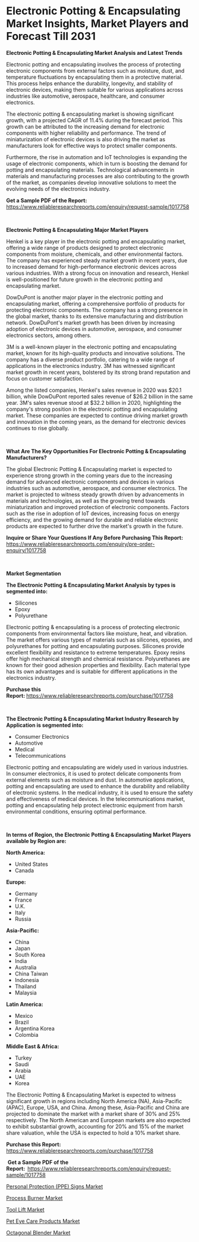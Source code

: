 <p><h1>Electronic Potting & Encapsulating Market Insights, Market Players and Forecast Till 2031</h1></p><p><strong>Electronic Potting & Encapsulating Market Analysis and Latest Trends</strong></p>
<p><p>Electronic potting and encapsulating involves the process of protecting electronic components from external factors such as moisture, dust, and temperature fluctuations by encapsulating them in a protective material. This process helps enhance the durability, longevity, and stability of electronic devices, making them suitable for various applications across industries like automotive, aerospace, healthcare, and consumer electronics.</p><p>The electronic potting & encapsulating market is showing significant growth, with a projected CAGR of 11.4% during the forecast period. This growth can be attributed to the increasing demand for electronic components with higher reliability and performance. The trend of miniaturization of electronic devices is also driving the market as manufacturers look for effective ways to protect smaller components.</p><p>Furthermore, the rise in automation and IoT technologies is expanding the usage of electronic components, which in turn is boosting the demand for potting and encapsulating materials. Technological advancements in materials and manufacturing processes are also contributing to the growth of the market, as companies develop innovative solutions to meet the evolving needs of the electronics industry.</p></p>
<p><strong>Get a Sample PDF of the Report:&nbsp;</strong> <a href="https://www.reliableresearchreports.com/enquiry/request-sample/1017758">https://www.reliableresearchreports.com/enquiry/request-sample/1017758</a></p>
<p>&nbsp;</p>
<p><strong>Electronic Potting & Encapsulating Major Market Players</strong></p>
<p><p>Henkel is a key player in the electronic potting and encapsulating market, offering a wide range of products designed to protect electronic components from moisture, chemicals, and other environmental factors. The company has experienced steady market growth in recent years, due to increased demand for high-performance electronic devices across various industries. With a strong focus on innovation and research, Henkel is well-positioned for future growth in the electronic potting and encapsulating market.</p><p>DowDuPont is another major player in the electronic potting and encapsulating market, offering a comprehensive portfolio of products for protecting electronic components. The company has a strong presence in the global market, thanks to its extensive manufacturing and distribution network. DowDuPont's market growth has been driven by increasing adoption of electronic devices in automotive, aerospace, and consumer electronics sectors, among others.</p><p>3M is a well-known player in the electronic potting and encapsulating market, known for its high-quality products and innovative solutions. The company has a diverse product portfolio, catering to a wide range of applications in the electronics industry. 3M has witnessed significant market growth in recent years, bolstered by its strong brand reputation and focus on customer satisfaction.</p><p>Among the listed companies, Henkel's sales revenue in 2020 was $20.1 billion, while DowDuPont reported sales revenue of $26.2 billion in the same year. 3M's sales revenue stood at $32.2 billion in 2020, highlighting the company's strong position in the electronic potting and encapsulating market. These companies are expected to continue driving market growth and innovation in the coming years, as the demand for electronic devices continues to rise globally.</p></p>
<p>&nbsp;</p>
<p><strong>What Are The Key Opportunities For Electronic Potting & Encapsulating Manufacturers?</strong></p>
<p><p>The global Electronic Potting & Encapsulating market is expected to experience strong growth in the coming years due to the increasing demand for advanced electronic components and devices in various industries such as automotive, aerospace, and consumer electronics. The market is projected to witness steady growth driven by advancements in materials and technologies, as well as the growing trend towards miniaturization and improved protection of electronic components. Factors such as the rise in adoption of IoT devices, increasing focus on energy efficiency, and the growing demand for durable and reliable electronic products are expected to further drive the market's growth in the future.</p></p>
<p><strong>Inquire or Share Your Questions If Any Before Purchasing This Report:</strong> <a href="https://www.reliableresearchreports.com/enquiry/pre-order-enquiry/1017758">https://www.reliableresearchreports.com/enquiry/pre-order-enquiry/1017758</a></p>
<p>&nbsp;</p>
<p><strong>Market Segmentation</strong></p>
<p><strong>The Electronic Potting & Encapsulating Market Analysis by types is segmented into:</strong></p>
<p><ul><li>Silicones</li><li>Epoxy</li><li>Polyurethane</li></ul></p>
<p><p>Electronic potting & encapsulating is a process of protecting electronic components from environmental factors like moisture, heat, and vibration. The market offers various types of materials such as silicones, epoxies, and polyurethanes for potting and encapsulating purposes. Silicones provide excellent flexibility and resistance to extreme temperatures. Epoxy resins offer high mechanical strength and chemical resistance. Polyurethanes are known for their good adhesion properties and flexibility. Each material type has its own advantages and is suitable for different applications in the electronics industry.</p></p>
<p><strong>Purchase this Report:&nbsp;</strong><a href="https://www.reliableresearchreports.com/purchase/1017758">https://www.reliableresearchreports.com/purchase/1017758</a></p>
<p>&nbsp;</p>
<p><strong>The Electronic Potting & Encapsulating Market Industry Research by Application is segmented into:</strong></p>
<p><ul><li>Consumer Electronics</li><li>Automotive</li><li>Medical</li><li>Telecommunications</li></ul></p>
<p><p>Electronic potting and encapsulating are widely used in various industries. In consumer electronics, it is used to protect delicate components from external elements such as moisture and dust. In automotive applications, potting and encapsulating are used to enhance the durability and reliability of electronic systems. In the medical industry, it is used to ensure the safety and effectiveness of medical devices. In the telecommunications market, potting and encapsulating help protect electronic equipment from harsh environmental conditions, ensuring optimal performance.</p></p>
<p>&nbsp;</p>
<p><strong>In terms of Region, the Electronic Potting & Encapsulating Market Players available by Region are:</strong></p>
<p>
    <p> <strong> North America: </strong>
        <ul>
            <li>United States</li>
            <li>Canada</li>
        </ul>
        </p> 
    <p> <strong> Europe: </strong>
        <ul>
            <li>Germany</li>
            <li>France</li>
            <li>U.K.</li>
            <li>Italy</li>
            <li>Russia</li>
        </ul>
        </p> 
    <p> <strong> Asia-Pacific: </strong>
        <ul>
            <li>China</li>
            <li>Japan</li>
            <li>South Korea</li>
            <li>India</li>
            <li>Australia</li>
            <li>China Taiwan</li>
            <li>Indonesia</li>
            <li>Thailand</li>
            <li>Malaysia</li>
        </ul>
        </p> 
    <p> <strong> Latin America: </strong>
        <ul>
            <li>Mexico</li>
            <li>Brazil</li>
            <li>Argentina Korea</li>
            <li>Colombia</li>
        </ul>
        </p> 
    <p> <strong> Middle East & Africa: </strong>
        <ul>
            <li>Turkey</li>
            <li>Saudi</li>
            <li>Arabia</li>
            <li>UAE</li>
            <li>Korea</li>
        </ul>
    </p>
    </p>
<p><p>The Electronic Potting & Encapsulating Market is expected to witness significant growth in regions including North America (NA), Asia-Pacific (APAC), Europe, USA, and China. Among these, Asia-Pacific and China are projected to dominate the market with a market share of 30% and 25% respectively. The North American and European markets are also expected to exhibit substantial growth, accounting for 20% and 15% of the market share valuation, while the USA is expected to hold a 10% market share.</p></p>
<p><strong>Purchase this Report: </strong><a href="https://www.reliableresearchreports.com/purchase/1017758">https://www.reliableresearchreports.com/purchase/1017758</a></p>
<p>&nbsp;<strong>Get a Sample PDF of the Report:&nbsp;&nbsp;</strong><a href="https://www.reliableresearchreports.com/enquiry/request-sample/1017758">https://www.reliableresearchreports.com/enquiry/request-sample/1017758</a></p>
<p><strong></strong></p>
<p><p><a href="https://github.com/pjcfca/Market-Research-Report-List-1/blob/main/personal-protection-ppe-signs-market.md">Personal Protection (PPE) Signs Market</a></p><p><a href="https://medium.com/p/68269da23882/edit">Process Burner Market</a></p><p><a href="https://medium.com/p/b048bfa41fec/edit">Tool Lift Market</a></p><p><a href="https://github.com/wusalecollins540tpqoz/Market-Research-Report-List-1/blob/main/pet-eye-care-products-market.md">Pet Eye Care Products Market</a></p><p><a href="https://medium.com/p/0e223834bbe9/edit">Octagonal Blender Market</a></p></p>